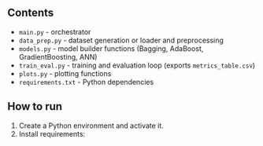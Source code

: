 
## Contents
- `main.py` - orchestrator
- `data_prep.py` - dataset generation or loader and preprocessing
- `models.py` - model builder functions (Bagging, AdaBoost, GradientBoosting, ANN)
- `train_eval.py` - training and evaluation loop (exports `metrics_table.csv`)
- `plots.py` - plotting functions
- `requirements.txt` - Python dependencies

## How to run
1. Create a Python environment and activate it.
2. Install requirements:
